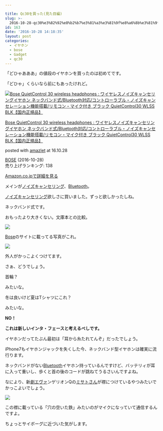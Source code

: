 ```yaml
---

title: Qc30を買った(見た目編)
slug: >-
  2016-10-28-qc30%e3%82%92%e8%b2%b7%e3%81%a3%e3%81%9f%e8%a6%8b%e3%81%9f%e7%9b%ae%e7%b7%a8
id: 163
date: '2016-10-28 14:18:35'
layout: post
categories:
  - イヤホン
  - bose
  - Gadget
  - qc30
---
```


「どひゃあああ」の値段のイヤホンを買ったのは初めてです。

「どひゃ」くらいなら前にもあったけれど。



[![Bose QuietControl 30 wireless headphones : ワイヤレスノイズキャンセリングイヤホン ネックバンド式/Bluetooth対応/コントローラブル・ノイズキャンセレーション機能搭載/リモコン・マイク付き ブラック QuietControl30 WLSS BLK【国内正規品】](https://cdn-ak.f.st-hatena.com/images/fotolife/p/peipeipe/20190702/20190702230724.jpg)](http://www.amazon.co.jp/exec/obidos/ASIN/B01G16PY2A/peipeipe-22/ref=nosim/)



[Bose QuietControl 30 wireless headphones : ワイヤレスノイズキャンセリングイヤホン ネックバンド式/Bluetooth対応/コントローラブル・ノイズキャンセレーション機能搭載/リモコン・マイク付き ブラック QuietControl30 WLSS BLK【国内正規品】](http://www.amazon.co.jp/exec/obidos/ASIN/B01G16PY2A/peipeipe-22/ref=nosim/)

posted with [amazlet](http://www.amazlet.com/ "amazlet") at 16.10.28



[BOSE](http://d.hatena.ne.jp/keyword/BOSE) (2016-10-28)  
売り上げランキング: 138  




[Amazon.co.jpで詳細を見る](http://www.amazon.co.jp/exec/obidos/ASIN/B01G16PY2A/peipeipe-22/ref=nosim/)







メインが[ノイズキャンセリング](http://d.hatena.ne.jp/keyword/%A5%CE%A5%A4%A5%BA%A5%AD%A5%E3%A5%F3%A5%BB%A5%EA%A5%F3%A5%B0)、[Bluetooth](http://d.hatena.ne.jp/keyword/Bluetooth)。

[ノイズキャンセリング](http://d.hatena.ne.jp/keyword/%A5%CE%A5%A4%A5%BA%A5%AD%A5%E3%A5%F3%A5%BB%A5%EA%A5%F3%A5%B0)欲しさに買いました。ずっと欲しかったしね。

ネックバンド式です。

おもったより大きくない。文庫本との比較。

![](https://cdn-ak.f.st-hatena.com/images/fotolife/p/peipeipe/20190630/20190630170456.jpg)

[Bose](http://d.hatena.ne.jp/keyword/Bose)のサイトに載ってる写真がこれ。

![](https://cdn-ak.f.st-hatena.com/images/fotolife/p/peipeipe/20190630/20190630172821.jpg)

外人がかっこよくつけてます。

さぁ、どうでしょう。

首輪？

みたいな。

冬は良いけど夏はTシャツにこれ？

みたいな。

**NO！**

**これは新しいインタ・フェースと考えるべしです。**

イヤホンだってたぶん最初は「耳から糸たれてんぞ」だったでしょう。

iPhone7もイヤホンジャックを失くした今、ネックバンド型イヤホンは確実に流行ります。

ネックバンドがない[Bluetooth](http://d.hatena.ne.jp/keyword/Bluetooth)イヤホン持っているんですけど、バッテリィが耳に入って重いし、歩くと首の後のコードが跳ねてうるさいんですよね。

なにより、新[劇エヴァ](http://d.hatena.ne.jp/keyword/%B7%E0%A5%A8%A5%F4%A5%A1)ンゲリオンQの[ミサトさん](http://d.hatena.ne.jp/keyword/%A5%DF%A5%B5%A5%C8%A4%B5%A4%F3)が襟につけているやつみたいでかっこよいでしょう。

![](https://cdn-ak.f.st-hatena.com/images/fotolife/p/peipeipe/20190630/20190630172628.jpg)

この襟に載っている「穴の空いた鉄」みたいのがマイクになっていて通信するんですよ。

ちょっとサイボーグに近づいた気がします。